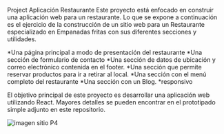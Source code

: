 Project Aplicación Restaurante
Este proyecto está enfocado en construir una aplicación web para un restaurante. Lo que se expone a continuación es el ejercicio de la construcción de un sitio web para un Restaurante especializado en Empanadas fritas con sus diferentes secciones y utilidades.

*Una página principal a modo de presentación del restaurante 
*Una sección de formulario de contacto 
*Una sección de datos de ubicación y correo electrónico contenida en el footer.
*Una sección que permite reservar productos para ir a retirar al local.
*Una sección con el menú completo del restaurante 
*Una sección con un Blog.
*responsivo

El objetivo principal de este proyecto es desarrollar una aplicación web utilizando React. Mayores detalles se pueden encontrar en el prototipado simple adjunto en este repositorio.

![imagen sitio P4](https://github.com/marce-moya/WEB-RESTAURANTE/assets/144967542/9150b79e-1a05-4e2a-a964-5ccb4427807b)


